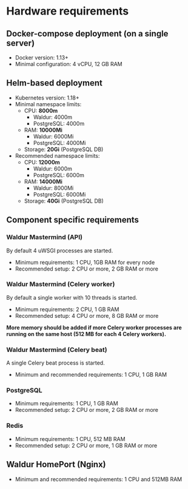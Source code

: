 # Hardware requirements

## Docker-compose deployment (on a single server)

- Docker version: 1.13+
- Minimal configuration: 4 vCPU, 12 GB RAM

## Helm-based deployment

- Kubernetes version: 1.18+
- Minimal namespace limits:
  - CPU: **8000m**
    - Waldur: 4000m
    - PostgreSQL: 4000m
  - RAM: **10000Mi**
    - Waldur: 6000Mi
    - PostgreSQL: 4000Mi
  - Storage: **20Gi** (PostgreSQL DB)
- Recommended namespace limits:
  - CPU: **12000m**
    - Waldur: 6000m
    - PostgreSQL: 6000m
  - RAM: **14000Mi**
    - Waldur: 8000Mi
    - PostgreSQL: 6000Mi
  - Storage: **40Gi** (PostgreSQL DB)

## Component specific requirements

### Waldur Mastermind (API)

By default 4 uWSGI processes are started.

- Minimum requirements: 1 CPU, 1GB RAM for every node
- Recommended setup: 2 CPU or more, 2 GB RAM or more

### Waldur Mastermind (Celery worker)

By default a single worker with 10 threads is started.

- Minimum requirements: 2 CPU, 1 GB RAM
- Recommended setup: 4 CPU or more, 8 GB RAM or more

**More memory should be added if more Celery worker processes are running on the same host (512 MB for each 4 Celery workers).**

### Waldur Mastermind (Celery beat)

A single Celery beat process is started.

- Minimum and recommended requirements: 1 CPU, 1 GB RAM

### PostgreSQL

- Minimum requirements: 1 CPU, 1 GB RAM
- Recommended setup: 2 CPU or more, 2 GB RAM or more

### Redis

- Minimum requirements: 1 CPU, 512 MB RAM
- Recommended setup: 2 CPU or more, 1 GB RAM or more

## Waldur HomePort (Nginx)

- Minimum and recommended requirements: 1 CPU and 512MB RAM
